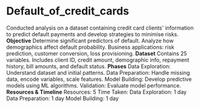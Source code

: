 # Default_of_credit_cards
Conducted analysis on a dataset containing credit card clients' information to predict default payments and develop strategies to minimise risks.
**Objective**
Determine significant predictors of default.
Analyze how demographics affect default probability.
Business applications: risk prediction, customer conversion, loss provisioning.
**Dataset**
Contains 25 variables.
Includes client ID, credit amount, demographic info, repayment history, bill amounts, and default status.
**Phases**
Data Exploration: Understand dataset and initial patterns.
Data Preparation: Handle missing data, encode variables, scale features.
Model Building: Develop predictive models using ML algorithms.
Validation: Evaluate model performance.
**Resources & Timeline**
Resources: 5
Time Taken:
Data Exploration: 1 day
Data Preparation: 1 day
Model Building: 1 day
